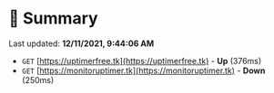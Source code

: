 # 📖 Summary
Last updated: **12/11/2021, 9:44:06 AM**

- `GET` [https://uptimerfree.tk](https://uptimerfree.tk) - **Up** (376ms)
- `GET` [https://monitoruptimer.tk](https://monitoruptimer.tk) - **Down** (250ms)
